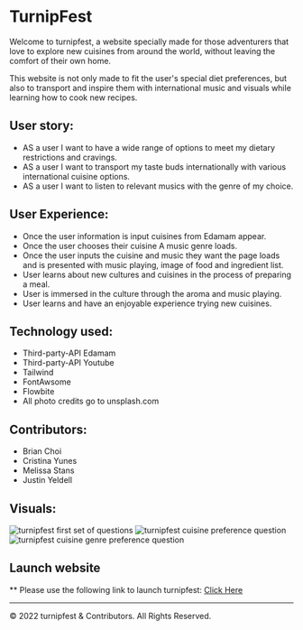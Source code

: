 # TurnipFest
Welcome to turnipfest, a website specially made for those adventurers that love to explore new cuisines from around the world, without leaving the comfort of their own home. 

This website is not only made to fit the user's special diet preferences, but also to transport and inspire them with international music and visuals while learning how to cook new recipes.


## User story:
- AS a user I want to have a wide range of options to meet my dietary restrictions and cravings.
- AS a user I want to transport my taste buds internationally with various international cuisine options.
- AS a user I want to listen to relevant musics with the genre of my choice.


## User Experience:
- Once the user information is input cuisines from Edamam appear.
- Once the user chooses their cuisine A music genre loads.
- Once the user inputs the cuisine and music they want the page loads and is presented with music playing, image of food and ingredient list.
- User learns about new cultures and cuisines in the process of preparing a meal.
- User is immersed in the culture through the aroma and music playing.
- User learns and have an enjoyable experience trying new cuisines.


## Technology used:
- Third-party-API Edamam
- Third-party-API Youtube 
- Tailwind
- FontAwsome
- Flowbite
- All photo credits go to unsplash.com


## Contributors:
- Brian Choi 
- Cristina Yunes 
- Melissa Stans
- Justin Yeldell

## Visuals:
![turnipfest first set of questions](../assets/images/turnipfest-first.png)
![turnipfest cuisine preference question](../assets/images/turnipfest-cuisines.png)
![turnipfest cuisine genre preference question](../assets/images/turnipfest-genres.png)

## Launch website

** Please use the following link to launch turnipfest: [Click Here](https://yuyitax.github.io/TurnipFest/)


- - -
© 2022 turnipfest & Contributors. All Rights Reserved.